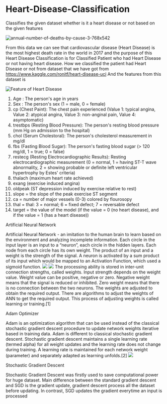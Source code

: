 # Heart-Disease-Classification
Classifies the given dataset whether is it a heart disease or not based on the given features

![annual-number-of-deaths-by-cause-3-768x542](https://user-images.githubusercontent.com/37804147/78466981-1a356b00-7732-11ea-9aa2-1aeb968d6a53.png)

From this data we can see that cardiovascular disease (Heart Disease) is the most highest death rate in the world in 2017
and the purpose of this Heart Disease Classification is for Classified Patient who had Heart Disease or not having heart disease.
How we classified the patient had Heart Disease or not from dataset that we have got from 
https://www.kaggle.com/ronitf/heart-disease-uci
And the features from this dataset is

![Feature of Heart Disease](https://user-images.githubusercontent.com/37804147/78467134-b4e27980-7733-11ea-8ee8-c83217e79643.PNG)

1. Age : The person's age in years 
2. Sex : The person's sex (1 = male, 0 = female)
3. cp (Chest Paint): The chest pain experienced (Value 1: typical angina, Value 2: atypical angina, Value 3: non-anginal pain, Value 4: asymptomatic)
4. trestbps (Resting Blood Pressure): The person's resting blood pressure (mm Hg on admission to the hospital)
5. chol (Serum Cholestoral): The person's cholesterol measurement in mg/dl
6. fbs (Fasting Blood Sugar): The person's fasting blood sugar (> 120 mg/dl, 1 = true; 0 = false)
7. restecg (Resting Electrocardiographic Results): Resting electrocardiographic measurement (0 = normal, 1 = having ST-T wave abnormality, 2 = showing probable or definite left ventricular hypertrophy by Estes' criteria)
8. thalach (maximum heart rate achieved)
9. exang (exercise induced angina)
10. oldpeak (ST depression induced by exercise relative to rest)
11. slope = the slope of the peak exercise ST segment
12. ca = number of major vessels (0-3) colored by flourosopy
13. thal = thal: 3 = normal; 6 = fixed defect; 7 = reversable defect
14. target = the value of the model (if the value = 0 (no heart disease), and if the value = 1 (has a heart disease))

Artificial Neural Network

Artificial Neural Network - an imitation to the human brain to learn based on the environment and analyzing incomplete information. Each circle in the input layer is an input to a “neuron”, each circle in the hidden layers. Each node from each circle has its own weight. The product of an input and a weight is the strength of the signal. A neuron is activated by a sum product of its input which would be mapped to an Activation Function, which used a sigmoid function. 
![](images/ANN)
![](images/sigmoid)
The processing ability is stored in inter-unit connection strengths, called weights. Input strength depends on the
weight value. Weight value can be positive, negative or zero. Negative weight means that the signal is reduced or
inhibited. Zero weight means that there is no connection between the two neurons. The weights are adjusted to
obtain the required output. There are algorithms to adjust the weights of ANN to get the required output. This
process of adjusting weights is called learning or training.[1]

Adam Optimizer

Adam is an optimization algorithm that can be used instead of the classical stochastic gradient descent procedure to update network weights iterative based in training data. Adam is different to classical stochastic gradient descent. Stochastic gradient descent maintains a single learning rate (termed alpha) for all weight updates and the learning rate does not change during training. A learning rate is maintained for each network weight (parameter) and separately adapted as learning unfolds.[2]
![](images/AdamO)

Stochastic Gradient Descent

Stochastic Gradient Descent was firstly used to save computational power for huge dataset. Main difference between the standard gradient descent and SGD is the gradient update, gradient descent process all the dataset before updating. In contrast, SGD updates the gradient everytime an input is processed
